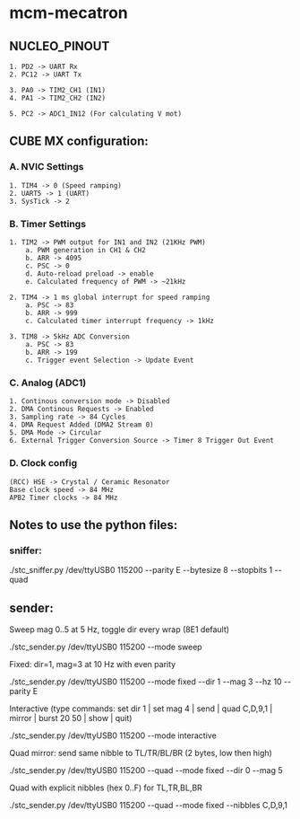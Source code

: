# mcm-mecatron

## NUCLEO_PINOUT
    
    1. PD2 -> UART Rx
    2. PC12 -> UART Tx
    
    3. PA0 -> TIM2_CH1 (IN1)
    4. PA1 -> TIM2_CH2 (IN2)
    
    5. PC2 -> ADC1_IN12 (For calculating V mot)

## CUBE MX configuration:

### A. NVIC Settings
    1. TIM4 -> 0 (Speed ramping)
    2. UART5 -> 1 (UART)
    3. SysTick -> 2

### B. Timer Settings

    1. TIM2 -> PWM output for IN1 and IN2 (21KHz PWM)
        a. PWM generation in CH1 & CH2
        b. ARR -> 4095
        c. PSC -> 0
        d. Auto-reload preload -> enable
        e. Calculated frequency of PWM -> ~21kHz
        
    2. TIM4 -> 1 ms global interrupt for speed ramping
        a. PSC -> 83
        b. ARR -> 999
        c. Calculated timer interrupt frequency -> 1kHz
        
    3. TIM8 -> 5kHz ADC Conversion
        a. PSC -> 83
        b. ARR -> 199
        c. Trigger event Selection -> Update Event

### C. Analog (ADC1)
    1. Continous conversion mode -> Disabled
    2. DMA Continous Requests -> Enabled
    3. Sampling rate -> 84 Cycles
    4. DMA Request Added (DMA2 Stream 0)
    5. DMA Mode -> Circular
    6. External Trigger Conversion Source -> Timer 8 Trigger Out Event

### D. Clock config
    (RCC) HSE -> Crystal / Ceramic Resonator
    Base clock speed -> 84 MHz
    APB2 Timer clocks -> 84 MHz


## Notes to use the python files:

### sniffer:

./stc_sniffer.py /dev/ttyUSB0 115200 --parity E --bytesize 8 --stopbits 1 --quad


## sender:

Sweep mag 0..5 at 5 Hz, toggle dir every wrap (8E1 default)

./stc_sender.py /dev/ttyUSB0 115200 --mode sweep

Fixed: dir=1, mag=3 at 10 Hz with even parity

./stc_sender.py /dev/ttyUSB0 115200 --mode fixed --dir 1 --mag 3 --hz 10 --parity E

Interactive (type commands: set dir 1 | set mag 4 | send | quad C,D,9,1 | mirror | burst 20 50 | show | quit)

./stc_sender.py /dev/ttyUSB0 115200 --mode interactive

Quad mirror: send same nibble to TL/TR/BL/BR (2 bytes, low then high)

./stc_sender.py /dev/ttyUSB0 115200 --quad --mode fixed --dir 0 --mag 5

Quad with explicit nibbles (hex 0..F) for TL,TR,BL,BR

./stc_sender.py /dev/ttyUSB0 115200 --quad --mode fixed --nibbles C,D,9,1
